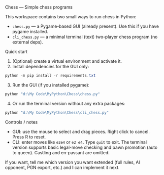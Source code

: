 Chess — Simple chess programs

This workspace contains two small ways to run chess in Python:

- `chess.py` — a Pygame-based GUI (already present). Use this if you have pygame installed.
- `cli_chess.py` — a minimal terminal (text) two-player chess program (no external deps).

Quick start
1. (Optional) create a virtual environment and activate it.
2. Install dependencies for the GUI only:

```powershell
python -m pip install -r requirements.txt
```

3. Run the GUI (if you installed pygame):

```powershell
python "d:\My Code\MyPython\Chess\chess.py"
```

4. Or run the terminal version without any extra packages:

```powershell
python "d:\My Code\MyPython\Chess\cli_chess.py"
```

Controls / notes
- GUI: use the mouse to select and drag pieces. Right click to cancel. Press R to reset.
- CLI: enter moves like `e2e4` or `e2 e4`. Type `quit` to exit. The terminal version supports
	basic legal-move checking and pawn promotion (auto to queen). Castling and en-passant are omitted.

If you want, tell me which version you want extended (full rules, AI opponent, PGN export, etc.) and I can implement it next.
